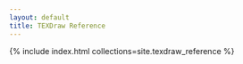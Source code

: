 ```yaml
---
layout: default
title: TEXDraw Reference
---
```


{% include index.html collections=site.texdraw_reference %}